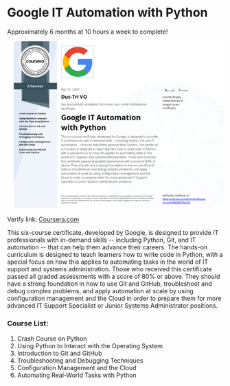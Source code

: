 # Google IT Automation with Python
Approximately 6 months at 10 hours a week to complete!

![Certificate](images/Certificate.png)

Verify link: [Coursera.com](https://coursera.org/share/e07eedc514bc183fac8477f15b3d91b8)

This six-course certificate, developed by Google, is designed to provide IT professionals with in-demand skills -- including Python, Git, and IT automation -- that can help them advance their careers. The hands-on curriculum is designed to teach learners how to write code in Python, with a special focus on how this applies to automating tasks in the world of IT support and systems administration. Those who received this certificate passed all graded assessments with a score of 80% or above. They should have a strong foundation in how to use Git and GitHub, troubleshoot and debug complex problems, and apply automation at scale by using configuration management and the Cloud in order to prepare them for more advanced IT Support Specialist or Junior Systems Administrator positions.

### Course List:
1. Crash Course on Python  
2. Using Python to Interact with the Operating System  
3. Introduction to Git and GitHub  
4. Troubleshooting and Debugging Techniques  
5. Configuration Management and the Cloud  
6. Automating Real-World Tasks with Python


